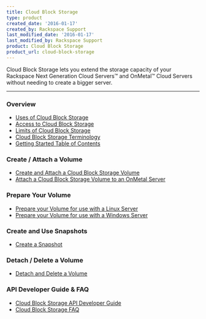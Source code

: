 ```yaml
---
title: Cloud Block Storage
type: product
created_date: '2016-01-17'
created_by: Rackspace Support
last_modified_date: '2016-01-17'
last_modified_by: Rackspace Support
product: Cloud Block Storage
product_url: cloud-block-storage
---
```


<p class="lead" markdown="1">Cloud Block Storage lets you extend the storage capacity of your Rackspace Next Generation Cloud Servers&trade; and OnMetal&trade; Cloud Servers without needing to create a bigger server.</p>

<hr />

###  Overview

- [Uses of Cloud Block Storage](/how-to/cloud-block-storage-overview#uses-of-cbs)
- [Access to Cloud Block Storage](/how-to/cloud-block-storage-overview#access-cbs)
- [Limits of Cloud Block Storage](/how-to/cloud-block-storage-overview#limits-of-cbs)
- [Cloud Block Storage Terminology](/how-to/cloud-block-storage-overview#cbs-terminology)
- [Getting Started Table of Contents](/how-to/cloud-block-storage-overview#cbs-gs-toc)

###  Create / Attach a Volume

- [Create and Attach a Cloud Block Storage Volume](/how-to/create-and-attach-a-cloud-block-storage-volume)
- [Attach a Cloud Block Storage Volume to an OnMetal Server](/how-to/attach-a-cloud-block-storage-volume-to-an-onmetal-server#attach-volume-to-an-onmetal-server)

###  Prepare Your Volume

- [Prepare your Volume for use with a Linux Server](/how-to/prepare-your-cloud-block-storage-volume#prepare_linux)
- [Prepare your Volume for use with a Windows Server](/how-to/prepare-your-cloud-block-storage-volume#prepare_windows)

###  Create and Use Snapshots

- [Create a Snapshot](/how-to/create-and-use-cloud-block-storage-snapshots)

###  Detach / Delete a Volume

- [Detach and Delete a Volume](/how-to/detach-and-delete-cloud-block-storage-volumes)

###  API Developer Guide & FAQ

- [Cloud Block Storage API Developer Guide](http://docs.rackspace.com/cbs/api/v1.0/cbs-devguide/content/overview.html)
- [Cloud Block Storage FAQ](/how-to/cloud-block-storage)
